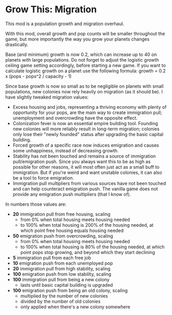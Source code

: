 # Grow This: Migration

This mod is a population growth and migration overhaul.

With this mod, overall growth and pop counts will be smaller throughout the game, but more importantly the way you grow your planets changes drastically.

Base (and minimum) growth is now 0.2, which can increase up to 40 on planets with large populations. Do not forget to adjust the logistic growth ceiling game setting accordingly, before starting a new game. If you want to calculate logistic growth on a planet use the following formula: growth = 0.2 x (pops - pops^2 / capacity - 1)

Since base growth is now so small as to be negligible on planets with small populations, new colonies now rely heavily on migration (as it should be). I have slightly tweaked migration values:

- Excess housing and jobs, representing a thriving economy with plenty of opportunity for your pops, are the main way to create immigration pull; unemployment and overcrowding have the opposite effect.
- Colonization fever is now an essential empire building tool. Founding new colonies will more reliably result in long-term migration; colonies only lose their "newly founded" status after upgrading the basic capital building.
- Forced growth of a specific race now induces emigration and causes some unhappiness, instead of decreasing growth.
- Stability has not been touched and remains a source of immigration pull/emigration push. Since you always want this to be as high as possible for other reasons, it will most often just act as a small buff to immigration. But if you're weird and want unstable colonies, it can also be a tool to force emigration.
- Immigration pull multipliers from various sources have not been touched and can help counteract emigration push. The vanilla game does not provide any emigration push multipliers (that I know of).

In numbers those values are:

- **20** immigration pull from free housing, scaling
  - from 0% when total housing meets housing needed
  - to 100% when total housing is 200% of the housing needed, at which point free housing equals housing needed
- **50** emigration push from overcrowding, scaling
  - from 0% when total housing meets housing needed
  - to 100% when total housing is 80% of the housing needed, at which point pops stop growing, and beyond which they start declining
- **5** immigration pull from each free job
- **10** emigration push from each unemployed pop
- **20** immigration pull from high stability, scaling
- **100** emigration push from low stability, scaling
- **100** immigration pull from being a new colony
  - lasts until basic capital building is upgraded
- **100** emigration push from being an old colony, scaling
  - multiplied by the number of new colonies
  - divided by the number of old colonies
  - only applied when there's a new colony somewhere
